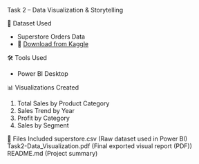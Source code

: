 Task 2 – Data Visualization & Storytelling

📁 Dataset Used
- Superstore Orders Data 
- 📎 [Download from Kaggle](https://www.kaggle.com/datasets/truongdai/tableau-sample-superstore)

 🛠 Tools Used
- Power BI Desktop

📊 Visualizations Created
1. Total Sales by Product Category 
2. Sales Trend by Year
3. Profit by Category 
4. Sales by Segment

📂 Files Included
 superstore.csv (Raw dataset used in Power BI)          
 Task2-Data_Visualization.pdf (Final exported visual report (PDF))   
 README.md (Project summary)                    
